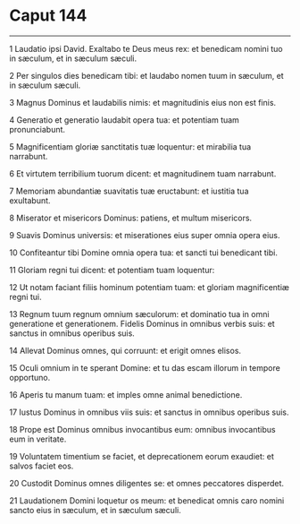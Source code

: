 # Caput 144

***

1 Laudatio ipsi David. Exaltabo te Deus meus rex: et benedicam nomini tuo in sæculum, et in sæculum sæculi.

2 Per singulos dies benedicam tibi: et laudabo nomen tuum in sæculum, et in sæculum sæculi.

3 Magnus Dominus et laudabilis nimis: et magnitudinis eius non est finis.

4 Generatio et generatio laudabit opera tua: et potentiam tuam pronunciabunt.

5 Magnificentiam gloriæ sanctitatis tuæ loquentur: et mirabilia tua narrabunt.

6 Et virtutem terribilium tuorum dicent: et magnitudinem tuam narrabunt.

7 Memoriam abundantiæ suavitatis tuæ eructabunt: et iustitia tua exultabunt.

8 Miserator et misericors Dominus: patiens, et multum misericors.

9 Suavis Dominus universis: et miserationes eius super omnia opera eius.

10 Confiteantur tibi Domine omnia opera tua: et sancti tui benedicant tibi.

11 Gloriam regni tui dicent: et potentiam tuam loquentur:

12 Ut notam faciant filiis hominum potentiam tuam: et gloriam magnificentiæ regni tui.

13 Regnum tuum regnum omnium sæculorum: et dominatio tua in omni generatione et generationem. Fidelis Dominus in omnibus verbis suis: et sanctus in omnibus operibus suis.

14 Allevat Dominus omnes, qui corruunt: et erigit omnes elisos.

15 Oculi omnium in te sperant Domine: et tu das escam illorum in tempore opportuno.

16 Aperis tu manum tuam: et imples omne animal benedictione.

17 Iustus Dominus in omnibus viis suis: et sanctus in omnibus operibus suis.

18 Prope est Dominus omnibus invocantibus eum: omnibus invocantibus eum in veritate.

19 Voluntatem timentium se faciet, et deprecationem eorum exaudiet: et salvos faciet eos.

20 Custodit Dominus omnes diligentes se: et omnes peccatores disperdet.

21 Laudationem Domini loquetur os meum: et benedicat omnis caro nomini sancto eius in sæculum, et in sæculum sæculi.

